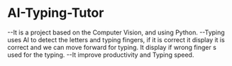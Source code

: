 # AI-Typing-Tutor

--It is a project based on the Computer Vision, and using Python.
--Typing uses AI to detect the letters and typing fingers, if it is correct it display it is correct and we can move forward for typing. It display if wrong finger s used for the typing.
--It improve productivity and Typing speed.
